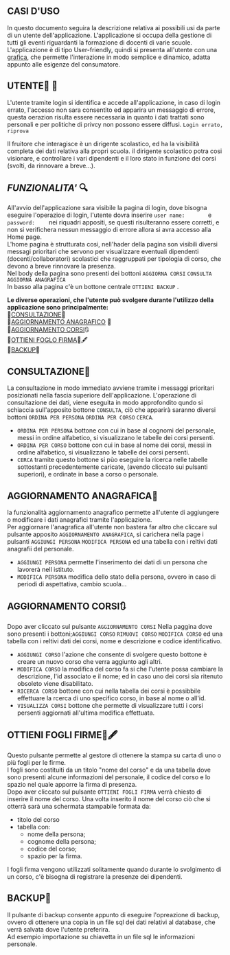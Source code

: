 
## **CASI D'USO**<br>
In questo documento seguira la descrizione relativa ai possibili usi da parte di un utente dell'applicazione.
L'applicazione si occupa della gestione di tutti gli eventi riguardanti la formazione di docenti di varie scuole.
L'applicazione è di tipo User-friendly, quindi si presenta all'utente con una [grafica](Grafica.md), che permette l'interazione in modo semplice e dinamico, adatta appunto alle esigenze del consumatore.


## **UTENTE**:bust_in_silhouette: :closed_lock_with_key:<br>
L'utente tramite login si identifica e accede all'applicazione, in caso di login errato, l'accesso non sara consentito ed apparira un messaggio di errore, questa oerazion risulta essere necessaria in quanto i dati trattati sono personali e per politiche di privcy non possono essere diffusi.
`Login errato, riprova`

Il fruitore che interagisce è un dirigente scolastico, ed ha la visibilità completa dei dati relativa alla propri scuola.
il dirigente scolastico potra cosi visionare, e controllare i vari dipendenti e il loro stato in funzione dei corsi (svolti, da rinnovare a breve...).

## ***FUNZIONALITA'*** :mag:<br>
All'avvio dell'applicazione sara visibile la pagina di login, dove bisogna eseguire l'operazioe di login, l'utente dovra inserire `user name:       ` e `password:    ` nei riquadri appositi, se questi risulteranno essere corretti, e non si verifichera nessun messaggio di errore allora si avra accesso alla Home page.<br>
L'home pagina è strutturata cosi, nell'hader della pagina son visibili diversi messagi prioritari che servono per visualizzare eventuali dipendenti (docenti/collaboratori) scolastici che raggruppati per tipologia di corso, che devono a breve rinnovare la presenza.<br>
Nel body della pagina sono presenti dei bottoni `AGGIORNA CORSI` `CONSULTA` `AGGIORNA ANAGRAFICA`<br>
In basso alla pagina c'è un bottone centrale `OTTIENI BACKUP` .<br>

**Le diverse operazioni, che l'utente può svolgere durante l'utilizzo della applicazione sono principalmente:**<br>
:small_orange_diamond:[CONSULTAZIONE](#**CONSULTAZIONE**):book:<br>
:small_orange_diamond:[AGGIORNAMENTO ANAGRAFICO](#**AGGIORNAMENTO-ANAGRAFICO**) :calendar:<br>
:small_orange_diamond:[AGGIORNAMENTO CORSI](#**AGGIORNAMENTO-CORSI**):arrows_clockwise:<br>
:small_orange_diamond:[OTTIENI FOGLO FIRMA](#**OTTIENI-FOGLI-FIRME**):page_facing_up::fountain_pen:<br>
:small_orange_diamond:[BACKUP](#**BACKUP**):floppy_disk:<br>

## **CONSULTAZIONE**:book:
La consultazione in modo immediato avviene tramite i messaggi prioritari posizionati nella fascia superiore dell'applicazione.
L'operazione di consultazione dei dati, viene eseguita in modo approfondito qundo si schiaccia sull'apposito bottone `CONSULTA`, ciò che apparirà saranno diversi bottoni
`ORDINA PER PERSONA` `ORDINA PER CORSO` `CERCA`.<br>
* `ORDINA PER PERSONA` bottone con cui in base al cognomi del personale, messi in ordine alfabetico, si visualizzano le tabelle dei corsi persenti.<br>
* `ORDINA PER CORSO` bottone con cui in base al nome dei corsi, messi in ordine alfabetico, si visualizzano le tabelle dei corsi persenti. <br>
* `CERCA` tramite questo bottone si pùo eseguire la ricerca nelle tabelle sottostanti precedentemente caricate, (avendo cliccato sui pulsanti superiori), e ordinate in base a corso o personale. <br>

## **AGGIORNAMENTO ANAGRAFICA**:calendar: 
la funzionalità aggiornamento anagrafico permette all'utente di aggiungere o modificare i dati anagrafici tramite l'applicazione.<br>
Per aggiornare l'anagrafica all'utente non bastera far altro che cliccare sul pulsante apposito `AGGIORNAMENTO ANAGRAFICA`, si carichera nella page i pulsanti `AGGIUNGI PERSONA` `MODIFICA PERSONA` ed una tabella con i reltivi dati anagrafii del personale.<br>
* `AGGIUNGI PERSONA` permette l'inserimento dei dati di un persona che lavorerà nell istituto. <br>
* `MODIFICA PERSONA` modifica dello stato della persona, ovvero in caso di periodi di aspettativa, cambio scuola... <br>

## **AGGIORNAMENTO CORSI**:arrows_clockwise:
Dopo aver cliccato sul pulsante `AGGIORNAMENTO CORSI` Nella paggina dove sono presenti i bottoni;`AGGIUNGI CORSO` `RIMUOVI CORSO` `MODIFICA CORSO` ed una tabella con i reltivi dati dei corsi, nome e descrizione e codice identificativo.<br>
* `AGGIUNGI CORSO` l'azione che consente di svolgere questo bottone è creare un nuovo corso che verra aggiunto agli altri. <br>
* `MODIFICA CORSO` la modifica del corso fa si che l'utente possa cambiare la descrizione, l'id associato e il nome; ed in caso uno dei corsi sia ritenuto obsoleto viene disabilitato. <br>
* `RICERCA CORSO` bottone con cui nella tabella dei corsi è possibbile effettuare la rcerca di uno specifico corso, in base al nome o all'id. <br>
* `VISUALIZZA CORSI` bottone che permette di visualizzare tutti i corsi persenti aggiornati all'ultima modifica effettuata.<br>

## **OTTIENI FOGLI FIRME**:page_facing_up::fountain_pen:
Questo pulsante permette al gestore di ottenere la stampa su carta di uno o più fogli per le firme.<br>  I fogli sono costituiti da un titolo "nome del corso" e da una tabella dove sono presenti alcune informazioni del personale, il codice del corso e lo spazio nel quale apporre la firma di presenza.<br>
Dopo aver cliccato sul pulsante `OTTIENI FOGLI FIRMA` verrà chiesto di inserire il nome del corso. Una volta inserito il nome del corso ciò che si otterrà sarà una schermata stampabile formata da: 
* titolo del corso
* tabella con: 
    - nome della persona;
    - cognome della persona;
    - codice del corso;
    - spazio per la firma.<br>
 
 
I fogli firma vengono utilizzati solitamente quando durante lo svolgimento di un corso, c'è bisogna di registrare la presenze dei dipendenti.
## **BACKUP**:floppy_disk:
Il pulsante di backup consente appunto di eseguire l'opreazione di backup, ovvero di ottenere una copia in un file sql dei dati relativi al database, che verrà salvata dove l'utente preferira.<br>
Ad esempio importazione su chiavetta in un file sql le informazioni personale.
<br>

